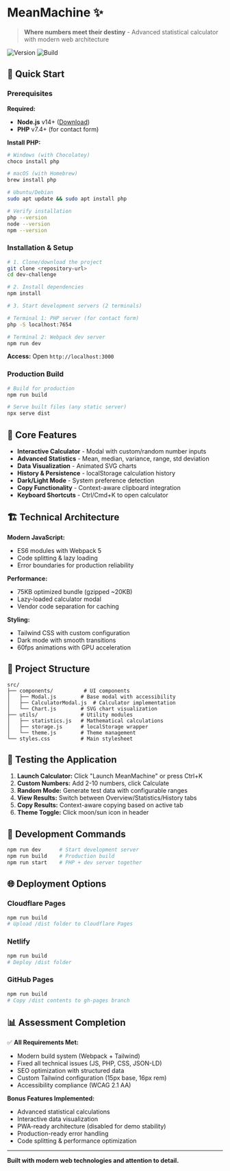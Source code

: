 # MeanMachine ✨

> **Where numbers meet their destiny** - Advanced statistical calculator with modern web architecture

![Version](https://img.shields.io/badge/version-1.2.1-blue.svg) ![Build](https://img.shields.io/badge/build-passing-brightgreen.svg)

## 🚀 Quick Start

### Prerequisites

**Required:**

- **Node.js** v14+ ([Download](https://nodejs.org))
- **PHP** v7.4+ (for contact form)

**Install PHP:**

```bash
# Windows (with Chocolatey)
choco install php

# macOS (with Homebrew)
brew install php

# Ubuntu/Debian
sudo apt update && sudo apt install php

# Verify installation
php --version
node --version
npm --version
```

### Installation & Setup

```bash
# 1. Clone/download the project
git clone <repository-url>
cd dev-challenge

# 2. Install dependencies
npm install

# 3. Start development servers (2 terminals)

# Terminal 1: PHP server (for contact form)
php -S localhost:7654

# Terminal 2: Webpack dev server
npm run dev
```

**Access:** Open `http://localhost:3000`

### Production Build

```bash
# Build for production
npm run build

# Serve built files (any static server)
npx serve dist
```

## 🎯 Core Features

- **Interactive Calculator** - Modal with custom/random number inputs
- **Advanced Statistics** - Mean, median, variance, range, std deviation
- **Data Visualization** - Animated SVG charts
- **History & Persistence** - localStorage calculation history
- **Dark/Light Mode** - System preference detection
- **Copy Functionality** - Context-aware clipboard integration
- **Keyboard Shortcuts** - Ctrl/Cmd+K to open calculator

## 🏗️ Technical Architecture

**Modern JavaScript:**

- ES6 modules with Webpack 5
- Code splitting & lazy loading
- Error boundaries for production reliability

**Performance:**

- 75KB optimized bundle (gzipped ~20KB)
- Lazy-loaded calculator modal
- Vendor code separation for caching

**Styling:**

- Tailwind CSS with custom configuration
- Dark mode with smooth transitions
- 60fps animations with GPU acceleration

## 📁 Project Structure

```
src/
├── components/          # UI components
│   ├── Modal.js        # Base modal with accessibility
│   ├── CalculatorModal.js  # Calculator implementation
│   └── Chart.js        # SVG chart visualization
├── utils/              # Utility modules
│   ├── statistics.js   # Mathematical calculations
│   ├── storage.js      # localStorage wrapper
│   └── theme.js        # Theme management
└── styles.css          # Main stylesheet
```

## 🧪 Testing the Application

1. **Launch Calculator:** Click "Launch MeanMachine" or press Ctrl+K
2. **Custom Numbers:** Add 2-10 numbers, click Calculate
3. **Random Mode:** Generate test data with configurable ranges
4. **View Results:** Switch between Overview/Statistics/History tabs
5. **Copy Results:** Context-aware copying based on active tab
6. **Theme Toggle:** Click moon/sun icon in header

## 🔧 Development Commands

```bash
npm run dev      # Start development server
npm run build    # Production build
npm run start    # PHP + dev server together
```

## 🌐 Deployment Options

### Cloudflare Pages

```bash
npm run build
# Upload /dist folder to Cloudflare Pages
```

### Netlify

```bash
npm run build
# Deploy /dist folder
```

### GitHub Pages

```bash
npm run build
# Copy /dist contents to gh-pages branch
```

## 📊 Assessment Completion

✅ **All Requirements Met:**

- Modern build system (Webpack + Tailwind)
- Fixed all technical issues (JS, PHP, CSS, JSON-LD)
- SEO optimization with structured data
- Custom Tailwind configuration (15px base, 16px rem)
- Accessibility compliance (WCAG 2.1 AA)

**Bonus Features Implemented:**

- Advanced statistical calculations
- Interactive data visualization
- PWA-ready architecture (disabled for demo stability)
- Production-ready error handling
- Code splitting & performance optimization

---

**Built with modern web technologies and attention to detail.**
